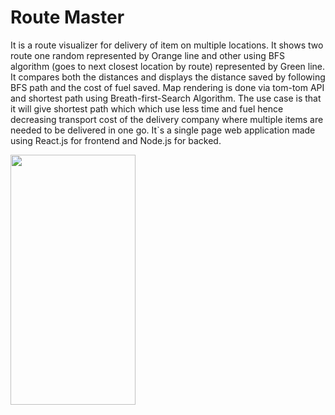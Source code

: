 # Route Master
It is a route visualizer for delivery of item on multiple locations. It shows two route one random represented by Orange line and other using BFS algorithm (goes to next closest location by route) represented by Green line. It compares both the distances and displays the distance saved by following BFS path and the cost of fuel saved. Map rendering is done via tom-tom API and shortest path using Breath-first-Search Algorithm. The use case is that it will give shortest path which which use less time and fuel hence decreasing transport cost of the delivery company where multiple items are needed to be delivered in one go. It`s a single page web application made using React.js for frontend and Node.js for backed.




<img src="https://github.com/piyushsingh9862/Route-Master/assets/84294976/d17397c8-9466-4d3e-9e36-1195c4344bcc" data-canonical-src="https://gyazo.com/eb5c5741b6a9a16c692170a41a49c858.png" width="200" height="400" />




